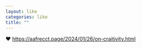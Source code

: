 ```yaml
---
layout: like
categories: like
title: ""
---
```

❤️ <a class="u-url u-like-of" href="https://aafrecct.page/2024/01/26/on-craitivity.html">https://aafrecct.page/2024/01/26/on-craitivity.html</a>
